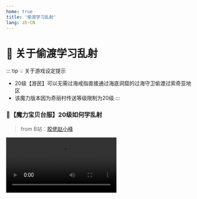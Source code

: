 ```yaml
---
home: true
title: '偷渡学习乱射'
lang: zh-CN
---
```


<RouterBack url="/" />

# 🏹 关于偷渡学习乱射

::: tip 💡 关于游戏设定提示
- 20级【游民】可以无需过海戒指直接通过海底洞窟的过海守卫偷渡过索奇亚地区
- 该魔力版本因为奇丽村传送等级限制为20级
:::

### 🎥【魔力宝贝台服】20级如何学乱射

> from B站：[胶佬赵小峰](https://space.bilibili.com/56335727?spm_id_from=333.788.b_765f7570696e666f.2)

<Video src="//player.bilibili.com/player.html?aid=930138794&bvid=BV1jK4y1o7jf&cid=326389476&page=1" />

### ⏳学习流程

#### 1.建立游戏角色，并练到20级并且保证角色为游民，不可以就职

:warning: 如果已经就职可以在法兰城内寻找兰城西北边的【85.44】找【游民申请处】恢复为游民即可

![21212](https://user-images.githubusercontent.com/78347270/115655780-f067da00-a36e-11eb-80c6-61bb6736df0b.png)


#### 2.通过维诺亚村旁边的索奇亚海底洞窟，并来到过海守卫处，以游民身份对话既可选择传送过去

![1](https://user-images.githubusercontent.com/78347270/115169318-aa094580-a0f8-11eb-9c97-aca98d47c912.png)

#### 3.前往奇丽村开启村庄【传送石】

以下是法兰城内传送间的详细信息
![QQ图片20210429115640](https://user-images.githubusercontent.com/78347270/116497312-fff0a100-a8e1-11eb-84a1-56ece546fde1.jpg)


#### 4.登出回到法兰城，再去就职【弓箭手】

#### 5.前往法兰城传送点，传送至奇丽村，再由大号或者队友一起前往索奇亚沙漠域学习【乱射】既可

![4](https://user-images.githubusercontent.com/78347270/115169327-b097bd00-a0f8-11eb-8e61-faba0d97ac6e.png)